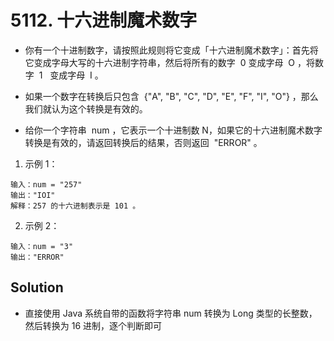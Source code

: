# 5112. 十六进制魔术数字

- 你有一个十进制数字，请按照此规则将它变成「十六进制魔术数字」：首先将它变成字母大写的十六进制字符串，然后将所有的数字  0 变成字母  O ，将数字  1   变成字母  I 。

- 如果一个数字在转换后只包含  {"A", "B", "C", "D", "E", "F", "I", "O"} ，那么我们就认为这个转换是有效的。

- 给你一个字符串  num ，它表示一个十进制数 N，如果它的十六进制魔术数字转换是有效的，请返回转换后的结果，否则返回  "ERROR" 。

1. 示例 1：

```shell
输入：num = "257"
输出："IOI"
解释：257 的十六进制表示是 101 。
```

2. 示例 2：

```shell
输入：num = "3"
输出："ERROR"
```

## Solution

- 直接使用 Java 系统自带的函数将字符串 num 转换为 Long 类型的长整数，然后转换为 16 进制，逐个判断即可
